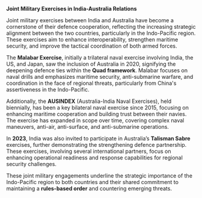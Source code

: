 **Joint Military Exercises in India-Australia Relations**

Joint military exercises between India and Australia have become a cornerstone of their defence cooperation, reflecting the increasing strategic alignment between the two countries, particularly in the Indo-Pacific region. These exercises aim to enhance interoperability, strengthen maritime security, and improve the tactical coordination of both armed forces.

The **Malabar Exercise**, initially a trilateral naval exercise involving India, the US, and Japan, saw the inclusion of Australia in 2020, signifying the deepening defence ties within the **Quad framework**. Malabar focuses on naval drills and emphasizes maritime security, anti-submarine warfare, and coordination in the face of regional threats, particularly from China's assertiveness in the Indo-Pacific.

Additionally, the **AUSINDEX** (Australia-India Naval Exercises), held biennially, has been a key bilateral naval exercise since 2015, focusing on enhancing maritime cooperation and building trust between their navies. The exercise has expanded in scope over time, covering complex naval maneuvers, anti-air, anti-surface, and anti-submarine operations.

In **2023**, India was also invited to participate in Australia’s **Talisman Sabre** exercises, further demonstrating the strengthening defence partnership. These exercises, involving several international partners, focus on enhancing operational readiness and response capabilities for regional security challenges.

These joint military engagements underline the strategic importance of the Indo-Pacific region to both countries and their shared commitment to maintaining a **rules-based order** and countering emerging threats.